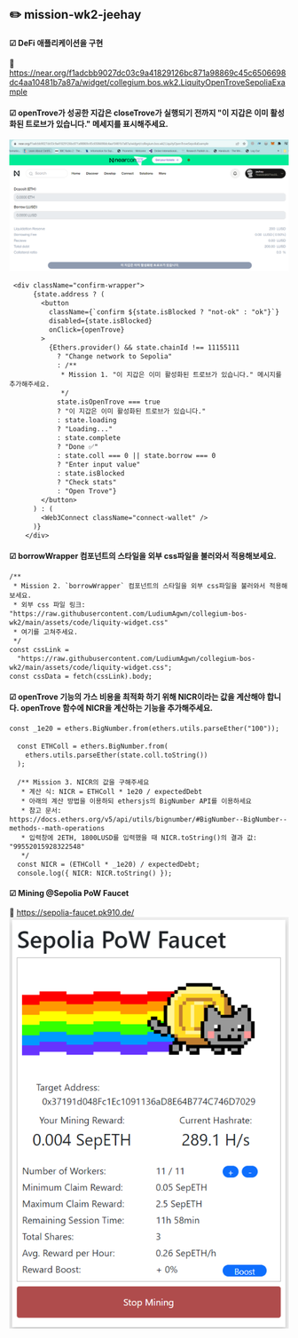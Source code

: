 ## ✏️ mission-wk2-jeehay

#### &#9745; DeFi 애플리케이션을 구현

🔗
https://near.org/f1adcbb9027dc03c9a41829126bc871a98869c45c6506698dc4aa10481b7a87a/widget/collegium.bos.wk2.LiquityOpenTroveSepoliaExample

#### &#9745; openTrove가 성공한 지갑은 closeTrove가 실행되기 전까지 "이 지갑은 이미 활성화된 트로브가 있습니다." 메세지를 표시해주세요.

![activeTrove](assets/images/activeTrove.png)

```
 <div className="confirm-wrapper">
      {state.address ? (
        <button
          className={`confirm ${state.isBlocked ? "not-ok" : "ok"}`}
          disabled={state.isBlocked}
          onClick={openTrove}
        >
          {Ethers.provider() && state.chainId !== 11155111
            ? "Change network to Sepolia"
            : /**
             * Mission 1. "이 지갑은 이미 활성화된 트로브가 있습니다." 메시지를 추가해주세요.
             */
            state.isOpenTrove === true
            ? "이 지갑은 이미 활성화된 트로브가 있습니다."
            : state.loading
            ? "Loading..."
            : state.complete
            ? "Done ✅"
            : state.coll === 0 || state.borrow === 0
            ? "Enter input value"
            : state.isBlocked
            ? "Check stats"
            : "Open Trove"}
        </button>
      ) : (
        <Web3Connect className="connect-wallet" />
      )}
    </div>

```

#### &#9745; borrowWrapper 컴포넌트의 스타일을 외부 css파일을 불러와서 적용해보세요.

```
/**
 * Mission 2. `borrowWrapper` 컴포넌트의 스타일을 외부 css파일을 불러와서 적용해보세요.
 * 외부 css 파일 링크: "https://raw.githubusercontent.com/LudiumAgwn/collegium-bos-wk2/main/assets/code/liquity-widget.css"
 * 여기를 고쳐주세요.
 */
const cssLink =
  "https://raw.githubusercontent.com/LudiumAgwn/collegium-bos-wk2/main/assets/code/liquity-widget.css";
const cssData = fetch(cssLink).body;
```

#### &#9745; openTrove 기능의 가스 비용을 최적화 하기 위해 NICR이라는 값을 계산해야 합니다. openTrove 함수에 NICR을 계산하는 기능을 추가해주세요.

```
const _1e20 = ethers.BigNumber.from(ethers.utils.parseEther("100"));

  const ETHColl = ethers.BigNumber.from(
    ethers.utils.parseEther(state.coll.toString())
  );

  /** Mission 3. NICR의 값을 구해주세요
   * 계산 식: NICR = ETHColl * 1e20 / expectedDebt
   * 아래의 계산 방법을 이용하되 ethersjs의 BigNumber API를 이용하세요
   * 참고 문서: https://docs.ethers.org/v5/api/utils/bignumber/#BigNumber--BigNumber--methods--math-operations
   * 입력창에 2ETH, 1800LUSD를 입력했을 때 NICR.toString()의 결과 값: "99552015928322548"
   */
  const NICR = (ETHColl * _1e20) / expectedDebt;
  console.log({ NICR: NICR.toString() });

```

#### &#9745; Mining @Sepolia PoW Faucet
🔗
https://sepolia-faucet.pk910.de/
![minting](assets/images/mining.png)
